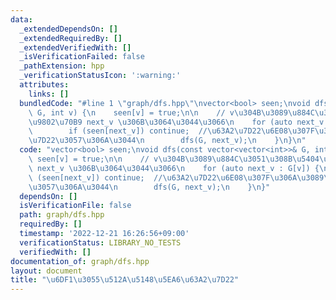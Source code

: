 ```yaml
---
data:
  _extendedDependsOn: []
  _extendedRequiredBy: []
  _extendedVerifiedWith: []
  _isVerificationFailed: false
  _pathExtension: hpp
  _verificationStatusIcon: ':warning:'
  attributes:
    links: []
  bundledCode: "#line 1 \"graph/dfs.hpp\"\nvector<bool> seen;\nvoid dfs(const vector<vector<int>>&\
    \ G, int v) {\n    seen[v] = true;\n\n    // v\u304B\u3089\u884C\u3051\u308B\u5404\
    \u9802\u70B9 next_v \u306B\u3064\u3044\u3066\n    for (auto next_v : G[v]) {\n\
    \        if (seen[next_v]) continue;  //\u63A2\u7D22\u6E08\u307F\u306A\u3089\u635C\
    \u7D22\u3057\u306A\u3044\n        dfs(G, next_v);\n    }\n}\n"
  code: "vector<bool> seen;\nvoid dfs(const vector<vector<int>>& G, int v) {\n   \
    \ seen[v] = true;\n\n    // v\u304B\u3089\u884C\u3051\u308B\u5404\u9802\u70B9\
    \ next_v \u306B\u3064\u3044\u3066\n    for (auto next_v : G[v]) {\n        if\
    \ (seen[next_v]) continue;  //\u63A2\u7D22\u6E08\u307F\u306A\u3089\u635C\u7D22\
    \u3057\u306A\u3044\n        dfs(G, next_v);\n    }\n}"
  dependsOn: []
  isVerificationFile: false
  path: graph/dfs.hpp
  requiredBy: []
  timestamp: '2022-12-21 16:26:56+09:00'
  verificationStatus: LIBRARY_NO_TESTS
  verifiedWith: []
documentation_of: graph/dfs.hpp
layout: document
title: "\u6DF1\u3055\u512A\u5148\u5EA6\u63A2\u7D22"
---
```

